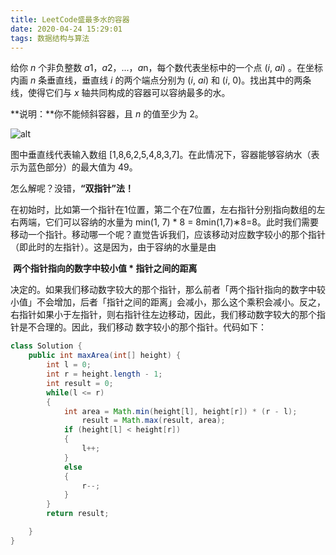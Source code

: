 ```yaml
---
title: LeetCode盛最多水的容器
date: 2020-04-24 15:29:01
tags: 数据结构与算法
---
```


给你 *n* 个非负整数 *a*1，*a*2，...，*a*n，每个数代表坐标中的一个点 (*i*, *ai*) 。在坐标内画 *n* 条垂直线，垂直线 *i* 的两个端点分别为 (*i*, *ai*) 和 (*i*, 0)。找出其中的两条线，使得它们与 *x* 轴共同构成的容器可以容纳最多的水。

**说明：**你不能倾斜容器，且 *n* 的值至少为 2。

![alt](/Ouyang/images/acm/water.png)

图中垂直线代表输入数组 [1,8,6,2,5,4,8,3,7]。在此情况下，容器能够容纳水（表示为蓝色部分）的最大值为 49。

怎么解呢？没错，**“双指针”法！**

​        在初始时，比如第一个指针在1位置，第二个在7位置，左右指针分别指向数组的左右两端，它们可以容纳的水量为 min(1, 7) * 8 = 8min(1,7)∗8=8。此时我们需要移动一个指针。移动哪一个呢？直觉告诉我们，应该移动对应数字较小的那个指针（即此时的左指针）。这是因为，由于容纳的水量是由

​                                                    **两个指针指向的数字中较小值 * 指针之间的距离**

决定的。如果我们移动数字较大的那个指针，那么前者「两个指针指向的数字中较小值」不会增加，后者「指针之间的距离」会减小，那么这个乘积会减小。反之，右指针如果小于左指针，则右指针往左边移动，因此，我们移动数字较大的那个指针是不合理的。因此，我们移动 数字较小的那个指针。代码如下：

```java
class Solution {
    public int maxArea(int[] height) {
        int l = 0;
        int r = height.length - 1;
        int result = 0;
        while(l <= r) 
        {
            int area = Math.min(height[l], height[r]) * (r - l);
                result = Math.max(result, area);
            if (height[l] < height[r])
            {
                l++;
            }
            else 
            {
                r--;
            }
        }
        return result;

    }
}
```



  

